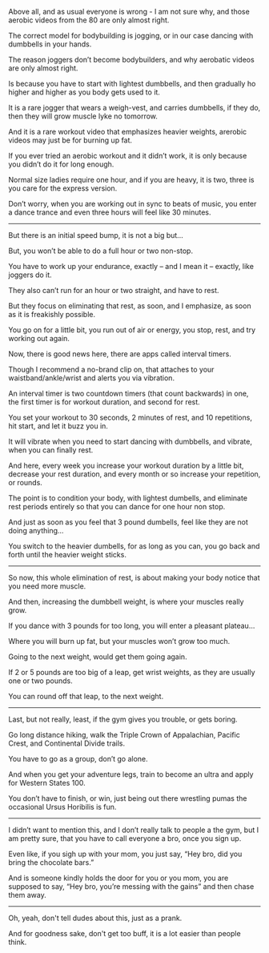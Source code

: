 Above all, and as usual everyone is wrong - I am not sure why,
and those aerobic videos from the 80 are only almost right.

The correct model for bodybuilding is jogging,
or in our case dancing with dumbbells in your hands.

The reason joggers don’t become bodybuilders,
and why aerobatic videos are only almost right.

Is because you have to start with lightest dumbbells,
and then gradually ho higher and higher as you body gets used to it.

It is a rare jogger that wears a weigh-vest, and carries dumbbells,
if they do, then they will grow muscle lyke no tomorrow.

And it is a rare workout video that emphasizes heavier weights,
arerobic videos may just be for burning up fat.

If you ever tried an aerobic workout and it didn’t work,
it is only because you didn’t do it for long enough.

Normal size ladies require one hour,
and if you are heavy, it is two, three is you care for the express version.

Don’t worry, when you are working out in sync to beats of music,
you enter a dance trance and even three hours will feel like 30 minutes.

---

But there is an initial speed bump,
it is not a big but…

But,
you won’t be able to do a full hour or two non-stop.

You have to work up your endurance,
exactly – and I mean it – exactly, like joggers do it.

They also can’t run for an hour or two straight,
and have to rest.

But they focus on eliminating that rest,
as soon, and I emphasize, as soon as it is freakishly possible.

You go on for a little bit, you run out of air or energy,
you stop, rest, and try working out again.

Now, there is good news here,
there are apps called interval timers.

Though I recommend a no-brand clip on,
that attaches to your waistband/ankle/wrist and alerts you via vibration.

An interval timer is two countdown timers (that count backwards) in one,
the first timer is for workout duration, and second for rest.

You set your workout to 30 seconds, 2 minutes of rest,
and 10 repetitions, hit start, and let it buzz you in.

It will vibrate when you need to start dancing with dumbbells,
and vibrate, when you can finally rest.

And here, every week you increase your workout duration by a little bit,
decrease your rest duration, and every month or so increase your repetition, or rounds.

The point is to condition your body, with lightest dumbells,
and eliminate rest periods entirely so that you can dance for one hour non stop.

And just as soon as you feel that 3 pound dumbells,
feel like they are not doing anything…

You switch to the heavier dumbells, for as long as you can,
you go back and forth until the heavier weight sticks.

---

So now, this whole elimination of rest,
is about making your body notice that you need more muscle.

And then, increasing the dumbbell weight,
is where your muscles really grow.

If you dance with 3 pounds for too long,
you will enter a pleasant plateau…

Where you will burn up fat,
but your muscles won’t grow too much.

Going to the next weight,
would get them going again.

If 2 or 5 pounds are too big of a leap,
get wrist weights,  as they are usually one or two pounds.

You can round off that leap,
to the next weight.

---

Last, but not really, least,
if the gym gives you trouble, or gets boring.

Go long distance hiking,
walk the Triple Crown of Appalachian, Pacific Crest, and Continental Divide trails.

You have to go as a group,
don’t go alone.

And when you get your adventure legs,
train to become an ultra and apply for Western States 100.

You don’t have to finish, or win,
just being out there wrestling pumas the occasional Ursus Horibilis is fun.

---

I didn’t want to mention this, and I don’t really talk to people a the gym,
but I am pretty sure, that you have to call everyone a bro, once you sign up.

Even like, if you sigh up with your mom,
you just say, “Hey bro, did you bring the chocolate bars.”

And is someone kindly holds the door for you or you mom, you are supposed to say,
“Hey bro, you’re messing with the gains” and then chase them away.

---

Oh, yeah, don't tell dudes about this,
just as a prank.

And for goodness sake, don't get too buff,
it is a lot easier than people think.
